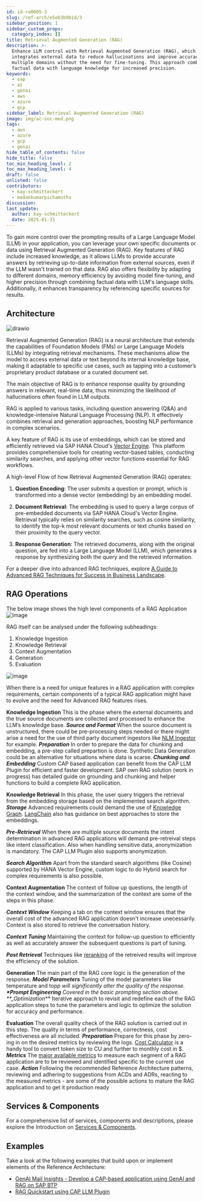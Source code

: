 ```yaml
---
id: id-ra0005-3
slug: /ref-arch/e5eb3b9b1d/3
sidebar_position: 1
sidebar_custom_props:
  category_index: []
title: Retrieval Augmented Generation (RAG)
description: >-
  Enhance LLM control with Retrieval Augmented Generation (RAG), which
  integrates external data to reduce hallucinations and improve accuracy across
  multiple domains without the need for fine-tuning. This approach combines
  factual data with language knowledge for increased precision.
keywords:
  - sap
  - ai
  - genai
  - aws
  - azure
  - gcp
sidebar_label: Retrieval Augmented Generation (RAG)
image: img/ac-soc-med.png
tags:
  - aws
  - azure
  - gcp
  - genai
hide_table_of_contents: false
hide_title: false
toc_min_heading_level: 2
toc_max_heading_level: 4
draft: false
unlisted: false
contributors:
  - kay-schmitteckert
  - madankumarpichamuthu
discussion: 
last_update:
  author: kay-schmitteckert
  date: 2025-01-31
---
```


To gain more control over the prompting results of a Large Language Model (LLM) in your application, you can leverage your own specific documents or data using Retrieval Augmented Generation (RAG). Key features of RAG include increased knowledge, as it allows LLMs to provide accurate answers by retrieving up-to-date information from external sources, even if the LLM wasn't trained on that data. RAG also offers flexibility by adapting to different domains, memory efficiency by avoiding model fine-tuning, and higher precision through combining factual data with LLM's language skills. Additionally, it enhances transparency by referencing specific sources for results.

## Architecture

![drawio](./drawio/reference-architecture-generative-ai-rag.drawio)

Retrieval Augmented Generation (RAG) is a neural architecture that extends the capabilities of Foundation Models (FMs) or Large Language Models (LLMs) by integrating retrieval mechanisms. These mechanisms allow the model to access external data or text beyond its internal knowledge base, making it adaptable to specific use cases, such as tapping into a customer’s proprietary product database or a curated document set.

The main objective of RAG is to enhance response quality by grounding answers in relevant, real-time data, thus minimizing the likelihood of hallucinations often found in LLM outputs.

RAG is applied to various tasks, including question answering (Q&A) and knowledge-intensive Natural Language Processing (NLP). It effectively combines retrieval and generation approaches, boosting NLP performance in complex scenarios.

A key feature of RAG is its use of embeddings, which can be stored and efficiently retrieved via SAP HANA Cloud's [Vector Engine](./#vector-engine). This platform provides comprehensive tools for creating vector-based tables, conducting similarity searches, and applying other vector functions essential for RAG workflows.

A high-level Flow of how Retrieval Augmented Generation (RAG) operates:

1. **Question Encoding**: The user submits a question or prompt, which is transformed into a dense vector (embedding) by an embedding model.

2. **Document Retrieval**: The embedding is used to query a large corpus of pre-embedded documents via SAP HANA Cloud's Vector Engine. Retrieval typically relies on similarity searches, such as cosine similarity, to identify the top-k most relevant documents or text chunks based on their proximity to the query vector.

3. **Response Generation**: The retrieved documents, along with the original question, are fed into a Large Language Model (LLM), which generates a response by synthesizing both the query and the retrieved information.

For a deeper dive into advanced RAG techniques, explore [A Guide to Advanced RAG Techniques for Success in Business Landscape](https://community.sap.com/t5/technology-blogs-by-sap/a-guide-to-advanced-rag-techniques-for-success-in-business-landscape/ba-p/13571714).

## RAG Operations

The below image shows the high level components of a RAG Application
![image](images/rag-components.svg)

RAG itself can be analysed under the following subheadings:

1. Knowledge Ingestion
2. Knowledge Retrieval
3. Context Augmentation
4. Generation
5. Evaluation

![image](images/rag-development.svg)

When there is a need for unique features in a RAG application with complex requirements, certain components of a typical RAG application might have to evolve and the need for Advanced RAG features rises.

**Knowledge Ingestion**
This is the phase where the external documents and the true source documents are collected and processed to enhance the LLM’s knowledge base.
**_Source and Format_** When the source document is unstructured, there could be pre-processing steps needed or there might arise a need for the use of third party document ingestors like [NLM Ingestor](https://github.com/nlmatics/nlm-ingestor) for example.
**_Preparation_** In order to prepare the data for chunking and embedding, a pre-step called prepartion is done. Synthetic Data Generation could be an alternative for situations where data is scarse.
**_Chunking and Embedding_** Custom CAP based application can benefit from the CAP LLM Plugin for efficient and faster development. SAP own RAG solution (work in progress) has detailed guide on grounding and chunking and helper functions to build a complete RAG application.

**Knowledge Retrieval**
In this phase, the user query triggers the retrieval from the embedding storage based on the implemented search algorithm.
**_Storage_** Advanced requirements could demand the use of [Knowledge Graph](https://www.youtube.com/watch?v=PQrFjthwOWQ).
[LangChain](https://python.langchain.com/v0.2/docs/tutorials/rag/) also has guidance on best approaches to store the embeddings.

**_Pre-Retrieval_** When there are multiple source documents the intent determination in advanced RAG applications will demand pre-retreival steps like intent classification. Also when handling sensitive data, anonymization is mandatory. The CAP LLM Plugin also supports anonymization.

**_Search Algorithm_** Apart from the standard search algorithms (like Cosine) supported by HANA Vector Engine, custom logic to do Hybrid search for complex requirements is also possible.

**Context Augmentation**
The context of follow up questions, the length of the context window, and the summarization of the context are some of the steps in this phase.

**_Context Window_** Keeping a tab on the context window ensures that the overall cost of the advanced RAG application doesn't increase unecessarily. Context is also stored to retrieve the conversation history.

**_Context Tuning_** Maintaining the context for follow-up question to efficiently as well as accurately answer the subsequent questions is part of tuning.

**_Post Retrieval_** Techniques like [reranking](https://cohere.com/rerank) of the retreived results will improve the efficiency of the solution.

**Generation**
The main part of the RAG core logic is the generation of the response.
**_Model Parameters_** Tuning of the model parameters like temperature and top*p will significantly alter the quality of the response.
**\*Prompt Engineering** Covered in the basic prompting section above.
\*\*\_Optimization*\*\* Iterative approach to revisit and redefine each of the RAG application steps to tune the parameters and logic to optimize the solution for accuracy and performance.

**Evaluation**
The overall quality check of the RAG solution is carried out in this step. The quality in terms of performance, correctness, cost effectiveness are all included.
**_Preparation_** Prepare for this phase by zero-ing in on the desired metrics by reviewing the logs. [Cost Calculator](https://ai-core-calculator.cfapps.eu10.hana.ondemand.com/uimodule/index.html) is a handy tool to convert token size to CU and further to monthly cost in $.
**_Metrics_** The [major available metrics](https://docs.ragas.io/en/latest/concepts/metrics/index.html) to measure each segment of a RAG application are to be reviewed and identified specific to the current use case.
**_Action_** Following the recommended Reference Architecture patterns, reviewing and adhering to suggestions from ACDs and ADRs, reacting to the measured metrics - are some of the possible actions to mature the RAG application and to get it production ready

## Services & Components

For a comprehensive list of services, components and descriptions, please explore the Introduction on [Services & Components](./#services--components).

## Examples

Take a look at the following examples that build upon or implement elements of the Reference Architecture:

-   [GenAI Mail Insights - Develop a CAP-based application using GenAI and RAG on SAP BTP](https://github.com/SAP-samples/btp-cap-genai-rag)
-   [RAG Quickstart using CAP LLM Plugin](https://github.com/SAP-samples/cap-llm-plugin-samples/tree/main/samples/rag-quickstart-app)